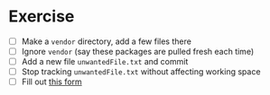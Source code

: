 # Exercise

- [ ] Make a `vendor` directory, add a few files there
- [ ] Ignore `vendor` (say these packages are pulled fresh each time)
- [ ] Add a new file `unwantedFile.txt` and commit
- [ ] Stop tracking `unwantedFile.txt` without affecting working space
- [ ] Fill out [this form](https://forms.gle/Ned8EYmq9Ep8V8WFA)

